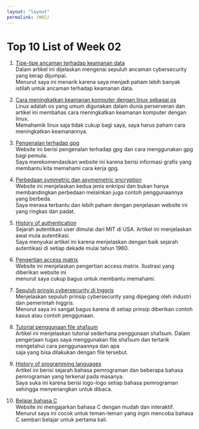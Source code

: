 ```yaml
---
layout: "layout"
permalink: /W02/
---
```


# Top 10 List of Week 02
1. [Tipe-tipe ancaman terhadap keamanan data](https://www.dcslsoftware.com/10-threats-data-thwart/)<br>
Dalam artikel ini dijelaskan mengenai sepuluh ancaman cybersecurity yang kerap dijumpai.  
Menurut saya ini menarik karena saya menjadi paham lebih banyak istilah untuk ancaman terhadap keamanan data.

2. [Cara meningkatkan keamanan komputer dengan linux sebagai os](https://securityboulevard.com/2020/08/linux-server-security-10-linux-hardening-security-best-practices/)<br>
Linux adalah os yang umum digunakan dalam dunia perserveran dan artikel ini membahas cara meningkatkan keamanan komputer dengan linux.  
Memahamik linux saja tidak cukup bagi saya, saya harus paham cara meningkatkan keamanannya.

3. [Pengenalan terhadap gpg](https://loganmarchione.com/2015/12/a-brief-introduction-to-gpg/)<br>
Website ini berisi pengenalan terhadap gpg dan cara menggunakan gpg bagi pemula.  
Saya merekomendasikan website ini karena berisi informasi grafis yang membantu kita memahami cara kerja gpg.

4. [Perbedaan symmetric dan asymemetric encryption](https://www.clickssl.net/blog/symmetric-encryption-vs-asymmetric-encryption)<br>
Website ini menjelaskan kedua jenis enkripsi dan bukan hanya membandingkan perbedaan melainkan juga contoh penggunaannya yang berbeda.  
Saya merasa terbantu dan lebih paham dengan penjelasan website ini yang ringkas dan padat.  

5. [History of authentication](https://workos.com/blog/a-developers-history-of-authentication)<br>
Sejarah autentikasi user dimulai dari MIT di USA. Artikel ini menjelaskan awal mula autentikasi.  
Saya menyukai artikel ini karena menjelaskan dengan baik sejarah autentikasi di setiap dekade mulai tahun 1960. 

6. [Pengertian access matrix](https://padakuu.com/article/163-access-matrix)<br>
Website ini menjelaskan pengertian access matrix. Ilustrasi yang diberikan website ini  
menurut saya cukup bagus untuk membantu memahami.

7. [Sepuluh prinsip cybersecurity di Inggris](https://www.javatpoint.com/cyber-security-principles)<br>
Menjelaskan sepuluh prinsip cybersecurity yang dipegang oleh industri dan pemerintah Inggris.  
Menurut saya ini sangat bagus karena di setiap prinsip diberikan contoh kasus atau contoh penggunaan.  

8. [Tutorial penggunaan file sha1sum](https://shapeshed.com/unix-sha1sum/)<br>
Artikel ini menjelaskan tutorial sederhana penggunaan sha1sum.
Dalam pengerjaan tugas saya menggunakan file sha1sum dan tertarik mengetahui cara penggunaannya dan apa  
saja yang bisa dilakukan dengan file tersebut.

9. [History of programming languages](https://devskiller.com/history-of-programming-languages/)<br>
Artikel ini berisi sejarah bahasa pemrograman dan beberapa bahasa pemrograman yang terkenal pada masanya.  
Saya suka ini karena berisi logo-logo setiap bahasa pemrograman sehingga menyenangkan untuk dibaca.

10. [Belajar bahasa C](https://www.learn-c.org/)<br>
Website ini mengajarkan bahasa C dengan mudah dan interaktif.  
Menurut saya ini cocok untuk teman-teman yang ingin mencoba bahasa C sembari belajar untuk pertama kali.
